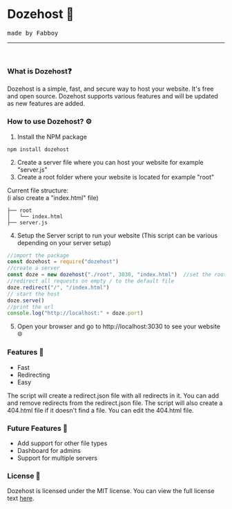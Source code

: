 # Dozehost 🚀
<tt>made by Fabboy </tt>
<hr>
<br>

### What is Dozehost❓
Dozehost is a simple, fast, and secure way to host your website. It's free and open source. Dozehost supports various features and will be updated as new features are added.

### How to use Dozehost? ⚙️
1. Install the NPM package
```
npm install dozehost
```
2. Create a server file where you can host your website for example "server.js"
3. Create a root folder where your website is located for example "root"

Current file structure:    
(i also create a "index.html" file)
```
├── root 
│   └── index.html
├── server.js
```            
4. Setup the Server script to run your website
   (This script can be various depending on your server setup)
```js
//import the package
const dozehost = require("dozehost")
//create a server
const doze = new dozehost("./root", 3030, "index.html")  //set the root folder, the port, and the default file
//redirect all requests on empty / to the default file
doze.redirect("/", "/index.html")
// start the host
doze.serve()
//print the url
console.log("http://localhost:" + doze.port)
```
5. Open your browser and go to http://localhost:3030 to see your website 🌐


### Features 🔧
- Fast
- Redirecting
- Easy

The script will create a redirect.json file with all redirects in it. You can add and remove redirects from the redirect.json file. 
The script will also create a 404.html file if it doesn't find a file. You can edit the 404.html file.
                 
### Future Features 🚀
- Add support for other file types
- Dashboard for admins
- Support for multiple servers

### License 🔑
Dozehost is licensed under the MIT license. You can view the full license text [here](https://github.com/Fabbboy/dozehost#rlicense).

